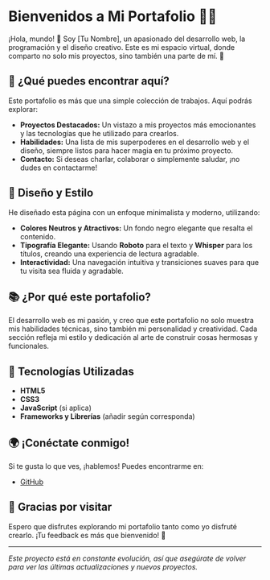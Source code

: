 # Bienvenidos a Mi Portafolio 🎨✨

¡Hola, mundo! 👋 Soy [Tu Nombre], un apasionado del desarrollo web, la programación y el diseño creativo. Este es mi espacio virtual, donde comparto no solo mis proyectos, sino también una parte de mí. 🌟

## 🚀 ¿Qué puedes encontrar aquí?

Este portafolio es más que una simple colección de trabajos. Aquí podrás explorar:

- **Proyectos Destacados:** Un vistazo a mis proyectos más emocionantes y las tecnologías que he utilizado para crearlos.
- **Habilidades:** Una lista de mis superpoderes en el desarrollo web y el diseño, siempre listos para hacer magia en tu próximo proyecto.
- **Contacto:** Si deseas charlar, colaborar o simplemente saludar, ¡no dudes en contactarme!

## 🌈 Diseño y Estilo

He diseñado esta página con un enfoque minimalista y moderno, utilizando:

- **Colores Neutros y Atractivos:** Un fondo negro elegante que resalta el contenido.
- **Tipografía Elegante:** Usando **Roboto** para el texto y **Whisper** para los títulos, creando una experiencia de lectura agradable.
- **Interactividad:** Una navegación intuitiva y transiciones suaves para que tu visita sea fluida y agradable.

## 📚 ¿Por qué este portafolio?

El desarrollo web es mi pasión, y creo que este portafolio no solo muestra mis habilidades técnicas, sino también mi personalidad y creatividad. Cada sección refleja mi estilo y dedicación al arte de construir cosas hermosas y funcionales.

## 🔧 Tecnologías Utilizadas

- **HTML5**
- **CSS3**
- **JavaScript** (si aplica)
- **Frameworks y Librerías** (añadir según corresponda)

## 🌍 ¡Conéctate conmigo!

Si te gusta lo que ves, ¡hablemos! Puedes encontrarme en:

- [GitHub](https://github.com/Jonathan20061613)

## 🎉 Gracias por visitar

Espero que disfrutes explorando mi portafolio tanto como yo disfruté crearlo. ¡Tu feedback es más que bienvenido! 💬

---

*Este proyecto está en constante evolución, así que asegúrate de volver para ver las últimas actualizaciones y nuevos proyectos.*